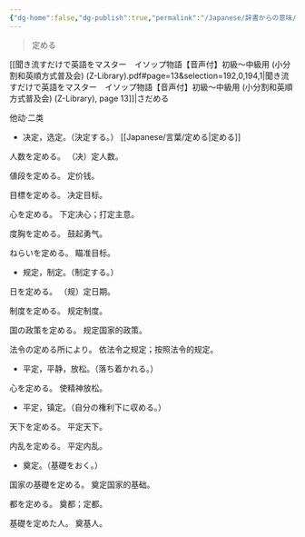 ```yaml
---
{"dg-home":false,"dg-publish":true,"permalink":"/Japanese/辞書からの意味/定める/","dgPassFrontmatter":true}
---
```



> 定める

[[聞き流すだけで英語をマスター　イソップ物語【音声付】初級～中級用 (小分割和英順方式普及会) (Z-Library).pdf#page=13&selection=192,0,194,1|聞き流すだけで英語をマスター　イソップ物語【音声付】初級～中級用 (小分割和英順方式普及会) (Z-Library), page 13]]|さだめる

他动·二类

- 决定，选定。（決定する。）
[[Japanese/言葉/定める\|定める]]

人数を定める。
（决）定人数。

値段を定める。
定价钱。

目標を定める。
决定目标。

心を定める。
下定决心；打定主意。

度胸を定める。
鼓起勇气。

ねらいを定める。
瞄准目标。

- 规定，制定。（制定する。）

日を定める。
（规）定日期。

制度を定める。
规定制度。

国の政策を定める。
规定国家的政策。

法令の定める所により。
依法令之规定；按照法令的规定。

- 平定，平静，放松。（落ち着かれる。）

心を定める。
使精神放松。

- 平定，镇定。（自分の権利下に収める。）

天下を定める。
平定天下。

内乱を定める。
平定内乱。

- 奠定。（基礎をおく。）

国家の基礎を定める。
奠定国家的基础。

都を定める。
奠都；定都。

基礎を定めた人。
奠基人。